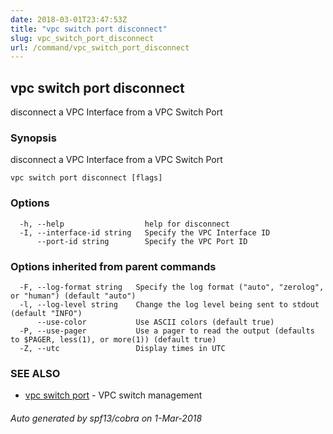 ```yaml
---
date: 2018-03-01T23:47:53Z
title: "vpc switch port disconnect"
slug: vpc_switch_port_disconnect
url: /command/vpc_switch_port_disconnect
---
```

## vpc switch port disconnect

disconnect a VPC Interface from a VPC Switch Port

### Synopsis


disconnect a VPC Interface from a VPC Switch Port

```
vpc switch port disconnect [flags]
```

### Options

```
  -h, --help                  help for disconnect
  -I, --interface-id string   Specify the VPC Interface ID
      --port-id string        Specify the VPC Port ID
```

### Options inherited from parent commands

```
  -F, --log-format string   Specify the log format ("auto", "zerolog", or "human") (default "auto")
  -l, --log-level string    Change the log level being sent to stdout (default "INFO")
      --use-color           Use ASCII colors (default true)
  -P, --use-pager           Use a pager to read the output (defaults to $PAGER, less(1), or more(1)) (default true)
  -Z, --utc                 Display times in UTC
```

### SEE ALSO
* [vpc switch port](/command/vpc_switch_port)	 - VPC switch management

###### Auto generated by spf13/cobra on 1-Mar-2018
